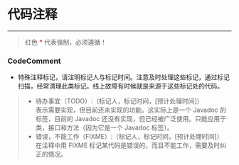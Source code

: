 # 代码注释
---

> 红色 <font color=#FF0000 >*</font> 代表强制，必须遵循！

### CodeComment

* 特殊注释标记，请注明标记人与标记时间。注意及时处理这些标记，通过标记扫描，经常清理此类标记。线上故障有时候就是来源于这些标记处的代码。
> * 待办事宜（TODO）:（标记人，标记时间，[预计处理时间]） <br />表示需要实现，但目前还未实现的功能。这实际上是一个 Javadoc 的标签，目前的 Javadoc 还没有实现，但已经被广泛使用。只能应用于类，接口和方法（因为它是一个 Javadoc 标签）。<br />
> * 错误，不能工作（FIXME）:（标记人，标记时间，[预计处理时间]） <br />在注释中用 FIXME 标记某代码是错误的，而且不能工作，需要及时纠正的情况。